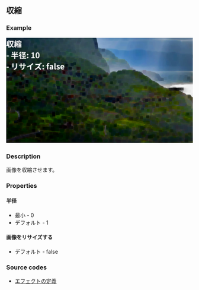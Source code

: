 ## 収縮

### Example

![](https://raw.githubusercontent.com/b-editor/LearnBEditor/main/ja-JP/images/erode.jpg)

### Description

画像を収縮させます。

### Properties

#### 半径

* 最小 - 0
* デフォルト - 1

#### 画像をリサイズする

* デフォルト - false

### Source codes

* [エフェクトの定義](https://github.com/b-editor/BEditor/blob/main/src/libraries/BEditor.Primitive/Effects/PrimitiveImages/Erode.cs)
